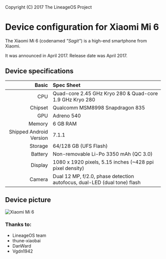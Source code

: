 Copyright (C) 2017 The LineageOS Project

Device configuration for Xiaomi Mi 6
=========================================

The Xiaomi Mi 6 (codenamed _"Sagit"_) is a high-end smartphone from Xiaomi.

It was announced in April 2017. Release date was April 2017.

## Device specifications

Basic   | Spec Sheet
-------:|:-------------------------
CPU     | Quad-core 2.45 GHz Kryo 280 & Quad-core 1.9 GHz Kryo 280
Chipset | Qualcomm MSM8998 Snapdragon 835
GPU     | Adreno 540
Memory  | 6 GB RAM
Shipped Android Version | 7.1.1
Storage | 64/128 GB (UFS Flash)
Battery | Non-removable Li-Po 3350 mAh (QC 3.0)
Display | 1080 x 1920 pixels, 5.15 inches (~428 ppi pixel density)
Camera  | Dual 12 MP, f/2.0, phase detection autofocus, dual-LED (dual tone) flash

## Device picture

![Xiaomi Mi 6](http://i8.mifile.cn/a1/pms_1492571518.47778002!560x560.jpg "Xiaomi Mi 6 in black")

### Thanks to:
 * LineageOS team
 * thune-xiaobai
 * DanWard
 * Vgdn1942

